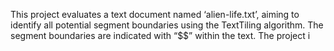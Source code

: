 This project evaluates a text document named ‘alien-life.txt’, aiming to identify all potential segment boundaries using the TextTiling algorithm. The segment boundaries are indicated with “$$” within the text. The project i